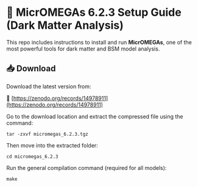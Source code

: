 # 🧠 MicrOMEGAs 6.2.3 Setup Guide (Dark Matter Analysis)
This repo includes instructions to install and run **MicrOMEGAs**, one of the most powerful tools for dark matter and BSM model analysis.
## 📥 Download

Download the latest version from:

🔗 [https://zenodo.org/records/14978911](https://zenodo.org/records/14978911)

Go to the download location and extract the compressed file using the command:
``` 
tar -zxvf micromegas_6.2.3.tgz
```
Then move into the extracted folder:
```
cd micromegas_6.2.3
```
Run the general compilation command (required for all models):
```
make
```
